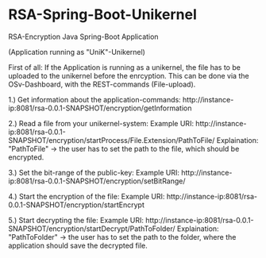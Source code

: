 # RSA-Spring-Boot-Unikernel
RSA-Encryption Java Spring-Boot Application

(Application running as "UniK"-Unikernel)

First of all: 
If the Application is running as a unikernel, the file has to be uploaded to the unikernel before the enrcyption.
This can be done via the OSv-Dashboard, with the REST-commands (File-upload).

1.) Get information about the application-commands:
http://instance-ip:8081/rsa-0.0.1-SNAPSHOT/encryption/getInformation

2.) Read a file from your unikernel-system:
Example URI: http://instance-ip:8081/rsa-0.0.1-SNAPSHOT/encryption/startProcess/File.Extension/PathToFile/
Explaination: "PathToFile" -> the user has to set the path to the file, which should be encrypted.

3.) Set the bit-range of the public-key:
Example URI: http://instance-ip:8081/rsa-0.0.1-SNAPSHOT/encryption/setBitRange/<value>

4.) Start the encryption of the file:
Example URI: http://instance-ip:8081/rsa-0.0.1-SNAPSHOT/encryption/startEncrypt

5.) Start decrypting the file:
Example URI: http://instance-ip:8081/rsa-0.0.1-SNAPSHOT/encryption/startDecrypt/PathToFolder/
Explaination: "PathToFolder" -> the user has to set the path to the folder, where the application should save the decrypted file.

